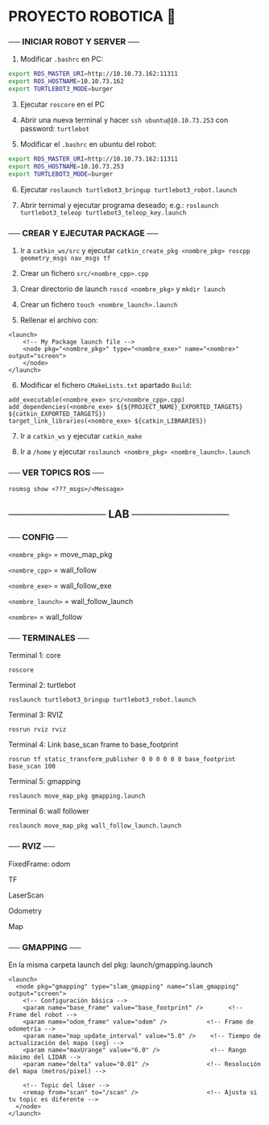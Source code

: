 # PROYECTO ROBOTICA 🤖

### ── INICIAR ROBOT Y SERVER ──

1. Modificar `.bashrc` en PC:
```sh
export ROS_MASTER_URI=http://10.10.73.162:11311
export ROS_HOSTNAME=10.10.73.162
export TURTLEBOT3_MODE=burger
```
3. Ejecutar `roscore` en el PC

4. Abrir una nueva terminal y hacer `ssh ubuntu@10.10.73.253` con password: `turtlebot`

5. Modificar el `.bashrc` en ubuntu del robot:
```sh
export ROS_MASTER_URI=http://10.10.73.162:11311
export ROS_HOSTNAME=10.10.73.253
export TURTLEBOT3_MODE=burger
```

6. Ejecutar `roslaunch turtlebot3_bringup turtlebot3_robot.launch`

7. Abrir ternimal y ejecutar programa deseado; e.g.: `roslaunch turtlebot3_teleop turtlebot3_teleop_key.launch`

### ── CREAR Y EJECUTAR PACKAGE ──

1. Ir a `catkin_ws/src` y ejecutar `catkin_create_pkg <nombre_pkg> roscpp geometry_msgs nav_msgs tf`

2. Crear un fichero `src/<nombre_cpp>.cpp`

3. Crear directorio de launch `roscd <nombre_pkg>` y `mkdir launch`

4. Crear un fichero `touch <nombre_launch>.launch`

5. Rellenar el archivo con:
```
<launch>
	<!-- My Package launch file -->
	<node pkg="<nombre_pkg>" type="<nombre_exe>" name="<nombre>" output="screen">
	</node>
</launch>
```

6. Modificar el fichero `CMakeLists.txt` apartado `Build`:
```
add_executable(<nombre_exe> src/<nombre_cpp>.cpp)
add_dependencies(<nombre_exe> ${${PROJECT_NAME}_EXPORTED_TARGETS} ${catkin_EXPORTED_TARGETS})
target_link_libraries(<nombre_exe> ${catkin_LIBRARIES})
```

7. Ir a `catkin_ws` y ejecutar `catkin_make`

8. Ir a `/home` y ejecutar `roslaunch <nombre_pkg> <nombre_launch>.launch`

### ── VER TOPICS ROS ──
```
rosmsg show <???_msgs>/<Message>
```
## ───────────── LAB ─────────────

### ── CONFIG ──

`<nombre_pkg>` = move_map_pkg

`<nombre_cpp>` = wall_follow

`<nombre_exe>` = wall_follow_exe

`<nombre_launch>` = wall_follow_launch

`<nombre>` = wall_follow

### ── TERMINALES ──

Terminal 1: core
```
roscore
```

Terminal 2: turtlebot
```
roslaunch turtlebot3_bringup turtlebot3_robot.launch
```

Terminal 3: RVIZ
```
rosrun rviz rviz
```

Terminal 4: Link base_scan frame to base_footprint
```
rosrun tf static_transform_publisher 0 0 0 0 0 0 base_footprint base_scan 100
```

Terminal 5: gmapping
```
roslaunch move_map_pkg gmapping.launch
```

Terminal 6: wall follower
```
roslaunch move_map_pkg wall_follow_launch.launch
```

### ── RVIZ ──

FixedFrame: odom

TF

LaserScan

Odometry

Map

### ── GMAPPING ──

En la misma carpeta launch del pkg: launch/gmapping.launch
```
<launch>
  <node pkg="gmapping" type="slam_gmapping" name="slam_gmapping" output="screen">
    <!-- Configuración básica -->
    <param name="base_frame" value="base_footprint" />       <!-- Frame del robot -->
    <param name="odom_frame" value="odom" />           <!-- Frame de odometría -->
    <param name="map_update_interval" value="5.0" />    <!-- Tiempo de actualización del mapa (seg) -->
    <param name="maxUrange" value="6.0" />              <!-- Rango máximo del LIDAR -->
    <param name="delta" value="0.01" />                <!-- Resolución del mapa (metros/pixel) -->
    
    <!-- Topic del láser -->
    <remap from="scan" to="/scan" />                   <!-- Ajusta si tu topic es diferente -->
  </node>
</launch>
```

